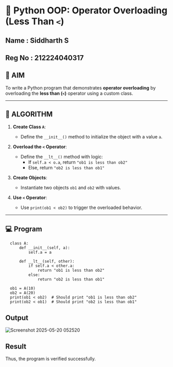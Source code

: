 
# 🐍 Python OOP: Operator Overloading (Less Than `<`)

## Name   : Siddharth S
## Reg No : 212224040317

## 🎯 AIM

To write a Python program that demonstrates **operator overloading** by overloading the **less than (`<`)** operator using a custom class.

---

## 🧠 ALGORITHM

1. **Create Class `A`**:
   - Define the `__init__()` method to initialize the object with a value `a`.

2. **Overload the `<` Operator**:
   - Define the `__lt__()` method with logic:
     - If `self.a < o.a`, return `"ob1 is less than ob2"`
     - Else, return `"ob2 is less than ob1"`

3. **Create Objects**:
   - Instantiate two objects `ob1` and `ob2` with values.

4. **Use `<` Operator**:
   - Use `print(ob1 < ob2)` to trigger the overloaded behavior.

---

## 💻 Program
      class A:
          def __init__(self, a):
              self.a = a
      
          def __lt__(self, other):
              if self.a < other.a:
                  return "ob1 is less than ob2"
              else:
                  return "ob2 is less than ob1"
      
      ob1 = A(10)
      ob2 = A(20)
      print(ob1 < ob2)  # Should print "ob1 is less than ob2"
      print(ob2 < ob1)  # Should print "ob2 is less than ob1"

## Output
![Screenshot 2025-05-20 052520](https://github.com/user-attachments/assets/5daae670-5abd-499d-b431-0e6085e4d56f)

## Result
 Thus, the program is verified successfully.
